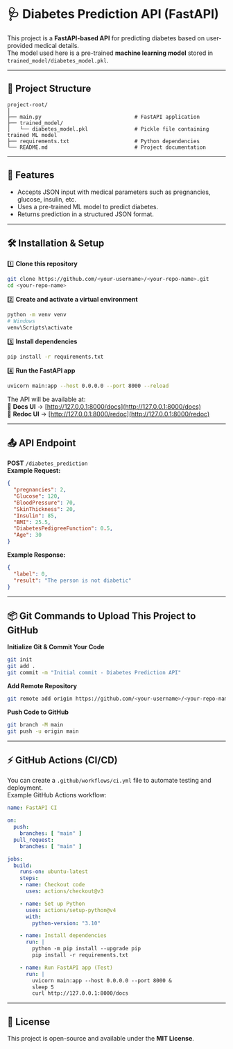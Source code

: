 # 🩺 Diabetes Prediction API (FastAPI)

This project is a **FastAPI-based API** for predicting diabetes based on user-provided medical details.  
The model used here is a pre-trained **machine learning model** stored in `trained_model/diabetes_model.pkl`.

---

## 📂 Project Structure

```
project-root/
│
├── main.py                              # FastAPI application
├── trained_model/
│   └── diabetes_model.pkl               # Pickle file containing trained ML model
├── requirements.txt                     # Python dependencies
└── README.md                            # Project documentation
```

---

## 🚀 Features
- Accepts JSON input with medical parameters such as pregnancies, glucose, insulin, etc.
- Uses a pre-trained ML model to predict diabetes.
- Returns prediction in a structured JSON format.

---

## 🛠 Installation & Setup

1️⃣ **Clone this repository**
```bash
git clone https://github.com/<your-username>/<your-repo-name>.git
cd <your-repo-name>
```

2️⃣ **Create and activate a virtual environment**
```bash
python -m venv venv
# Windows
venv\Scripts\activate
```

3️⃣ **Install dependencies**
```bash
pip install -r requirements.txt
```

4️⃣ **Run the FastAPI app**
```bash
uvicorn main:app --host 0.0.0.0 --port 8000 --reload
```

The API will be available at:  
🔗 **Docs UI** → [http://127.0.0.1:8000/docs](http://127.0.0.1:8000/docs)  
🔗 **Redoc UI** → [http://127.0.0.1:8000/redoc](http://127.0.0.1:8000/redoc)

---

## 📤 API Endpoint

**POST** `/diabetes_prediction`  
**Example Request:**
```json
{
  "pregnancies": 2,
  "Glucose": 120,
  "BloodPressure": 70,
  "SkinThickness": 20,
  "Insulin": 85,
  "BMI": 25.5,
  "DiabetesPedigreeFunction": 0.5,
  "Age": 30
}
```

**Example Response:**
```json
{
  "label": 0,
  "result": "The person is not diabetic"
}
```

---

## 📦 Git Commands to Upload This Project to GitHub

**Initialize Git & Commit Your Code**
```bash
git init
git add .
git commit -m "Initial commit - Diabetes Prediction API"
```

**Add Remote Repository**
```bash
git remote add origin https://github.com/<your-username>/<your-repo-name>.git
```

**Push Code to GitHub**
```bash
git branch -M main
git push -u origin main
```
---

## ⚡ GitHub Actions (CI/CD)
You can create a `.github/workflows/ci.yml` file to automate testing and deployment.  
Example GitHub Actions workflow:
```yaml
name: FastAPI CI

on:
  push:
    branches: [ "main" ]
  pull_request:
    branches: [ "main" ]

jobs:
  build:
    runs-on: ubuntu-latest
    steps:
    - name: Checkout code
      uses: actions/checkout@v3

    - name: Set up Python
      uses: actions/setup-python@v4
      with:
        python-version: "3.10"

    - name: Install dependencies
      run: |
        python -m pip install --upgrade pip
        pip install -r requirements.txt

    - name: Run FastAPI app (Test)
      run: |
        uvicorn main:app --host 0.0.0.0 --port 8000 &
        sleep 5
        curl http://127.0.0.1:8000/docs
```
---
## 📜 License
This project is open-source and available under the **MIT License**.

